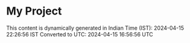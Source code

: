 # My Project

This content is dynamically generated in Indian Time (IST): 2024-04-15 22:26:56 IST
Converted to UTC: 2024-04-15 16:56:56 UTC
